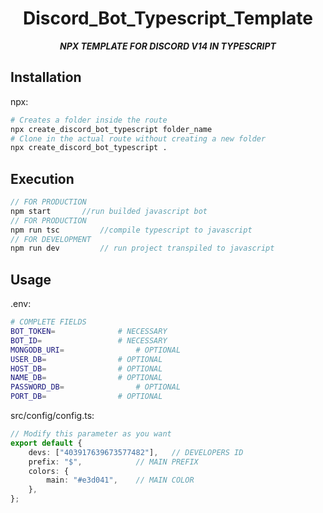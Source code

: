 <div align="center">
<h1> Discord_Bot_Typescript_Template </h1>
<strong><i> NPX TEMPLATE FOR DISCORD V14 IN TYPESCRIPT</i></strong>
</div>

## Installation

npx:

```sh
# Creates a folder inside the route
npx create_discord_bot_typescript folder_name
# Clone in the actual route without creating a new folder
npx create_discord_bot_typescript .
```

## Execution

```js
// FOR PRODUCTION
npm start 		//run builded javascript bot
// FOR PRODUCTION
npm run tsc  		//compile typescript to javascript
// FOR DEVELOPMENT
npm run dev  		// run project transpiled to javascript
```

## Usage

.env:

```sh
# COMPLETE FIELDS
BOT_TOKEN= 				# NECESSARY
BOT_ID=					# NECESSARY
MONGODB_URI=				# OPTIONAL
USER_DB=				# OPTIONAL
HOST_DB=				# OPTIONAL
NAME_DB=				# OPTIONAL
PASSWORD_DB=				# OPTIONAL
PORT_DB=				# OPTIONAL
```

src/config/config.ts:

```ts
// Modify this parameter as you want
export default {
	devs: ["403917639673577482"],   // DEVELOPERS ID
	prefix: "$",  			// MAIN PREFIX
	colors: {
		main: "#e3d041", 	// MAIN COLOR
	},
};
```
